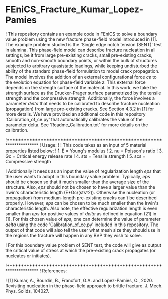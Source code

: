 # FEniCS_Fracture_Kumar_Lopez-Pamies
! This repository contains an example code in FEniCS to solve a boundary value problem using the new fracture phase-field model introduced in [1]. The example problem studied is the 'Single edge notch tension (SENT)' test in alumina. This phase-field model can describe fracture nucleation in all settings, be it from large pre-existing cracks, small pre-existing cracks,
smooth and non-smooth boundary points, or within the bulk of structures subjected to arbitrary quasistatic loadings, while keeping undisturbed the ability of the standard phase-field formulation to model crack propagation. The model involves the addition of an external configurational force $ce$ to the evolution equation for phase-field variable $z$. This external force depends on the strength surface of the material. In this work, we take the strength surface as the Drucker-Prager surface parametrized by the tensile strength and the compressive strength. Additionally, the force involves a parameter $delta$ that needs to be calibrated to describe fracture nucleation (propagation) from large pre-existing cracks. See Section 4.3.2 in [1] for more details. We have provided an additional code in this repository 'Calibration_of_ce.py' that automatically calibrates the value of the parameter delta. See 'Readme_Calibration.txt' for more details on the calibration.

!**********************************************************************
! Usage:
!
! This code takes as an input of 5 material properties listed below:
! 1. E = Young's modulus
! 2. nu = Poisson's ratio
! 3. Gc = Critical energy release rate
! 4. sts = Tensile strength
! 5. scs = Compressive strength

! Additionally it needs as an input the value of regularization length $eps$ that the user wants to adopt in this boundary value problem. Typically, $eps$ should be chosen so that it much smaller than the average size of the structure. Also, $eps$ should not be chosen to have a larger value than the Irwin's characteristic length (E*Gc/(sts^2)). Otherwise the nucleation (or propagation) from medium-length pre-existing cracks can't be described properly. However, $eps$ can be chosen to be much smaller than the Irwin's characteristic length. Also note, the effective regularization length is even smaller than $eps$ for positive values of $delta$ as defined in equation (21) in [1]. For this chosen value of $eps$, one can determine the value of parameter $delta$ using the code 'Calibration_of_ce.py' included in this repository. The output of that code will also tell the user what mesh size they should use in the regions the fracture will happen in any BVP they wish to solve.

! For this boundary value problem of SENT test, the code will give as output the critical value of stress at which the pre-existing crack propagates (or nucleates or initiates).

!**********************************************************************
! References:

! [1] Kumar, A., Bourdin, B., Francfort, G.A. and Lopez-Pamies, O., 2020. 
      Revisiting nucleation in the phase-field approach to brittle fracture. 
      J. Mech. Phys. Solids, 104027. 
